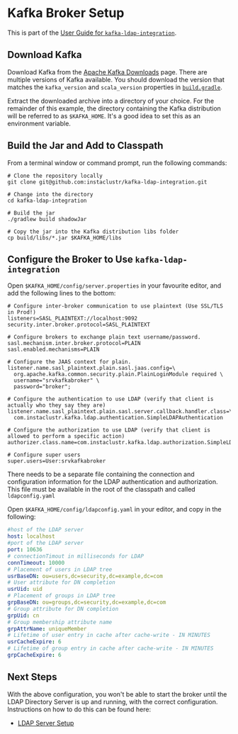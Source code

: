 # Kafka Broker Setup

This is part of the [User Guide for `kafka-ldap-integration`](index.md).

## Download Kafka

Download Kafka from the [Apache Kafka Downloads](http://kafka.apache.org/downloads) page. There are multiple versions of Kafka available. You should download the version that matches the `kafka_version` and `scala_version` properties in [`build.gradle`](../build.gradle).

Extract the downloaded archive into a directory of your choice. For the remainder of this example, the directory containing the Kafka distribution will be referred to as `$KAFKA_HOME`. It's a good idea to set this as an environment variable.

## Build the Jar and Add to Classpath

From a terminal window or command prompt, run the following commands:

```shell script
# Clone the repository locally
git clone git@github.com:instaclustr/kafka-ldap-integration.git

# Change into the directory
cd kafka-ldap-integration

# Build the jar
./gradlew build shadowJar

# Copy the jar into the Kafka distribution libs folder
cp build/libs/*.jar $KAFKA_HOME/libs
```

## Configure the Broker to Use `kafka-ldap-integration`

Open `$KAFKA_HOME/config/server.properties` in your favourite editor, and add the following lines to the bottom:

```properties
# Configure inter-broker communication to use plaintext (Use SSL/TLS in Prod!)
listeners=SASL_PLAINTEXT://localhost:9092
security.inter.broker.protocol=SASL_PLAINTEXT

# Configure brokers to exchange plain text username/password.
sasl.mechanism.inter.broker.protocol=PLAIN
sasl.enabled.mechanisms=PLAIN

# Configure the JAAS context for plain.
listener.name.sasl_plaintext.plain.sasl.jaas.config=\
  org.apache.kafka.common.security.plain.PlainLoginModule required \
  username="srvkafkabroker" \
  password="broker";

# Configure the authentication to use LDAP (verify that client is actually who they say they are)
listener.name.sasl_plaintext.plain.sasl.server.callback.handler.class=\
  com.instaclustr.kafka.ldap.authentication.SimpleLDAPAuthentication

# Configure the authorization to use LDAP (verify that client is allowed to perform a specific action)
authorizer.class.name=com.instaclustr.kafka.ldap.authorization.SimpleLDAPAuthorizer

# Configure super users
super.users=User:srvkafkabroker
```

There needs to be a separate file containing the connection and configuration information for the LDAP authentication and authorization. This file must be available in the root of the classpath and called `ldapconfig.yaml`

Open `$KAFKA_HOME/config/ldapconfig.yaml` in your editor, and copy in the following:

```yaml
#host of the LDAP server
host: localhost
#port of the LDAP server
port: 10636
# connectionTimout in milliseconds for LDAP 
connTimeout: 10000
# Placement of users in LDAP tree
usrBaseDN: ou=users,dc=security,dc=example,dc=com
# User attribute for DN completion
usrUid: uid
# Placement of groups in LDAP tree
grpBaseDN: ou=groups,dc=security,dc=example,dc=com
# Group attribute for DN completion
grpUid: cn
# Group membership attribute name
grpAttrName: uniqueMember
# Lifetime of user entry in cache after cache-write - IN MINUTES
usrCacheExpire: 6
# Lifetime of group entry in cache after cache-write - IN MINUTES
grpCacheExpire: 6
```

## Next Steps

With the above configuration, you won't be able to start the broker until the LDAP Directory Server is up and running, with the correct configuration. Instructions on how to do this can be found here:
* [LDAP Server Setup](ldap.md)
